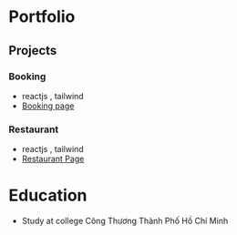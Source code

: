# Portfolio

## Projects
### Booking
- reactjs , tailwind
- [Booking page]([https://github.com/herorick/nuxt-boilerplate](https://hidiarchstudio.com/v2))

### Restaurant
- reactjs , tailwind
- [Restaurant Page](https://food-website-fe.vercel.app/)
  
# Education
- Study at college Công Thương Thành Phố Hồ Chí Minh
  
